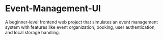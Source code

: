 # Event-Management-UI
A beginner-level frontend web project that simulates an event management system with features like event organization, booking, user authentication, and local storage handling.
